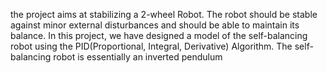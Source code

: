 the project aims at stabilizing a 2-wheel Robot. The robot should be stable against minor external disturbances and should be able to maintain its balance. In this project, we have designed a model of the self-balancing robot using the PID(Proportional, Integral, Derivative) Algorithm. The self-balancing robot is essentially an inverted pendulum
